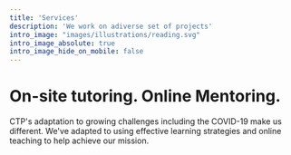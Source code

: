 ```yaml
---
title: 'Services'
description: 'We work on adiverse set of projects'
intro_image: "images/illustrations/reading.svg"
intro_image_absolute: true
intro_image_hide_on_mobile: false
---
```


# On-site tutoring. Online Mentoring.

CTP's adaptation to growing challenges including the COVID-19 make us different. We've adapted to using effective learning strategies and online teaching to help achieve our mission.

